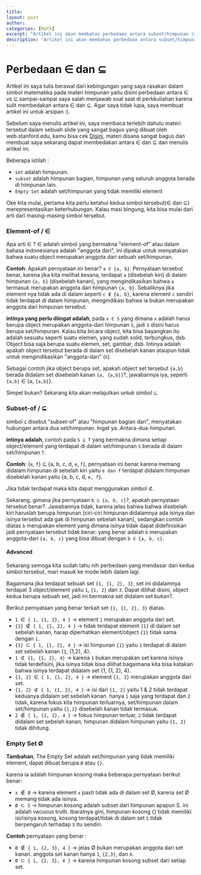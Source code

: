```yaml
---
title: 
layout: post
author:
categories: [Math]
excerpt: "Artikel ini akan membahas perbedaan antara subset/himpunan (⊆) dan element of/anggota dari (∈) beserta contoh-contohnya"
description: "Artikel ini akan membahas perbedaan antara subset/himpunan (⊆) dan element of/anggota dari (∈) beserta contoh-contohnya"
---
```


# Perbedaan ∈ dan ⊆
Artikel ini saya tulis berawal dari kebingungan yang saya rasakan dalam simbol matematika pada materi himpunan yaitu disini perbedaan antara ∈ vs ⊆ sampai-sampai saya salah menjawab soal saat di perkkuliahan karena sulit membedakan antara ∈ dan ⊆. Agar saya tidak lupa, saya membuat artikel ini untuk arsipan :).

Sebelum saya menulis artikel ini, saya membaca terlebih dahulu materi tersebut dalam sebuah slide yang sangat bagus yang dibuat oleh web.stanford.edu, kamu bisa cek [Disini](https://web.stanford.edu/class/cs103/resources/Guide%20to%20Elements%20and%20Subsets.pdf), materi disana sangat bagus dan membuat saya sekarang dapat membedakan antara ∈ dan ⊆ dan menulis artikel ini.

Beberapa istilah :
* `set` adalah himpunan.
* `subset` adalah himpunan bagian, himpunan yang seluruh anggota berada di himpunan lain.
* `Empty Set` adalah set/himpunan yang tidak memiliki element

Oke kita mulai, pertama kita perlu ketahui kedua simbol tersebut(∈ dan ⊆) merepresentasikan keterhubungan. Kalau masi bingung, kita bisa mulai dari arti dari masing-masing simbol tersebut.

### Element-of / ∈
Apa arti ∈ ?
∈ adalah simbol yang bermakna "element-of" atau dalam bahasa indonesianya adalah "anggota dari", ini dipakai untuk menyatakan bahwa suatu object merupakan anggota dari sebuah set/himpunan.

__Contoh__: Apakah pernyataan ini benar? `a ∈ {a, b}`.
Pernyataan tersebut benar, karena jika kita melihat kesana, terdapat `a` (disebelah kiri) di dalam himpunan `{a, b}` (disebelah kanan), yang mengindikasikan bahwa `a` termasuk merupakan anggota dari himpunan `{a, b}`.
Sebaliknya jika element nya tidak ada di dalam seperti `c ∉ {a, b}`, karena element `c` sendiri tidak terdapat di dalam himpunan, mengindikasi bahwa ia bukan merupakan anggota dari himpunan tersebut.

__intinya yang perlu diingat adalah__, pada `x ∈ S` yang dimana `x` adalah harus berupa object merupakan anggota-dari himpunan `S`, jadi `S` disini harus berupa set/himpunan.
Kalau kita bicara object, kita bisa bayangkan itu adalah sesuatu seperti suatu elemen, yang sudah solid, terbungkus, dsb. Object bisa saja berupa suatu elemen, set, gambar, dsb. Intinya adalah apakah object tersebut berada di dalam set disebelah kanan ataupun tidak untuk mengindikasikan "anggota-dari" (`∈`). 

Sebagai contoh jika object berupa set, apakah object set tersebut `{a,b}` berada didalam set disebelah kanan `{a, {a,b}}`?, jawabannya iya, seperti `{a,b}` ∈ {a, `{a,b}`}.

Simpel bukan? Sekarang kita akan melajutkan untuk simbol `⊆`.

### Subset-of /  ⊆
simbol `⊆` disebut "subset-of" atau "himpunan bagian dari", menyatakan hubungan antara dua set/himpunan. Ingat ya..Antara-dua-himpunan.

__intinya adalah__, contoh pada `S ⊆ T` yang bermakna dimana setiap object/element yang terdapat di dalam set/himpunan `S` berada di dalam set/himpunan `T`.

__Contoh__: {`e`, `f`} ⊆ {a, b, c, d, `e`, `f`}, pernyataan ini benar karena memang didalam himpunan di sebelah kiri yaitu `e dan f` terdapat didalam himpunan disebelah kanan yaitu {a, b, c, d, `e, f`}.

Jika tidak terdapat maka kita dapat menggunakan simbol &nsub;.

Sekarang, gimana jika pernyataan `b ⊆ {a, b, c}`?, apakah pernyataan tersebut benar?. Jawabannya tidak, karena jelas bahwa bahwa disebelah kiri haruslah berupa himpunan (ciri-ciri himpunan didalamnya ada isinya dan isinya tersebut ada gak di himpunan sebelah kanan), sedangkan contoh diatas `b` merupakan element yang dimana isinya tidak dapat didefinisikan jadi pernyataan tersebut tidak benar. yang benar adalah `b` merupakan anggota-dari `{a, b, c}` yang bisa dibuat dengan `b ∈ {a, b, c}`.

#### Advanced
Sekarang semoga kita sudah tahu nih perbedaan yang mendasar dari kedua simbol tersebut, mari masuk ke mode lebih dalam lagi.

Bagaimana jika terdapat sebuah set `{1, {1, 2}, 3}`, set ini didalamnya terdapat 3 object/element yaitu `1`, `{1, 2}` dan `3`. Dapat dilihat disini, object kedua berupa sebuah set, jadi ini bermakna set didalam set bukan?.

Berikut pernyataan yang benar terkait set `{1, {1, 2}, 3}` diatas.
* `1 `&#8712;` { 1, {1, 2}, 4 }` -> element `1` merupakan anggota dari set. 
* `{1} `&#8713;` { 1, {1, 2}, 4 }` -> tidak terdapat element `{1}` di dalam set sebelah kanan, harap diperhatikan element/object `{1}` tidak sama dengan `1`. 
* `{1} `&sub;` { 1, {1, 2}, 4 }` -> isi himpunan `{1}` yaitu `1` terdapat di dalam set sebelah kanan {`1`, {1,2}, 4}. 
* `1 `&nsub;` {1, {1, 2}, 4}` -> karena `1` bukan merupakan set karena isinya tidak terdefisini, jika isinya tidak bisa dilihat bagaimana kita bisa katakan bahwa isinya terdapat didalam set {1, {1, 2}, 4}.
* `{1, 2} `&#8712;` { 1, {1, 2}, 4 }` -> element `{1, 2}` merupakan anggota dari set.
* `{1, 2} `&nsub;` { 1, {1, 2}, 4 }` -> isi dari `{1, 2}` yaitu 1 & 2 tidak terdapat keduanya didalam set sebelah kanan. hanya `1` saja yang terdapat dan `2` tidak, karena fokus kita himpunan terluarnya, set/himpunan dalam set/himpunan yaitu `{1,2}` disebelah kanan tidak termasuk.
* `2 `&#8713;` { 1, {1, 2}, 4 }` -> fokus himpunan terluar, `2` tidak terdapat didalam set sebelah kanan, himpunan didalam himpunan yaitu `{1, 2}` tidak dihitung.

### Empty Set Ø
__Tambahan__,
The Empty Set adalah set/himpunan yang tidak memiliki element, dapat dibuat berupa `Ø` atau `{}`.

karena ia adalah himpunan kosong maka beberapa pernyataan berikut benar:
* `x `&#8713;` Ø` -> karena element `x` pasti tidak ada di dalam set Ø, karena set Ø memang tidak ada isinya.
* `Ø `&sub;` S` -> himpunan kosong adalah subset dari himpunan apapun S. ini adalah vacuous truth. Ibaratnya gini, himpunan kosong {} tidak memiliki isi/isinya kosong, kosong terdapat/tidak di dalam set `S` tidak berpengaruh terhadap `S` itu sendiri. 

__Contoh__ pernyataan yang benar : 
* `Ø `&#8713;` { 1, {2, 3}, 4 }` -> jelas Ø bukan merupakan anggota dari set kanan. anggota set kanan hanya `1`, `{2,3}`, dan `4`.
* `Ø `&sub;` { 1, {2, 3}, 4 }` -> karena himpunan kosong subset dari setiap set.
